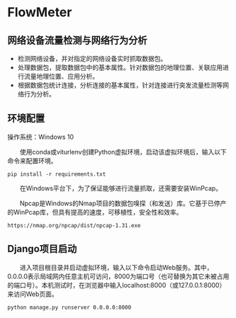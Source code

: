 # FlowMeter

## 网络设备流量检测与网络行为分析

* 检测网络设备，并对指定的网络设备实时抓取数据包。
* 处理数据包，提取数据包中的基本属性。针对数据包的地理位置、关联应用进行流量地理位置、应用分析。
* 根据数据包统计连接，分析连接的基本属性，针对连接进行突发流量检测等网络行为分析。


## 环境配置

操作系统：Windows 10

&emsp;&emsp;使用conda或viturlenv创建Python虚拟环境，启动该虚拟环境后，输入以下命令来配置环境。

    pip install -r requirements.txt

&emsp;&emsp;在Windows平台下，为了保证能够进行流量抓取，还需要安装WinPcap。

&emsp;&emsp;Npcap是Windows的Nmap项目的数据包嗅探（和发送）库。它基于已停产的WinPcap库，但具有提高的速度，可移植性，安全性和效率。

    https://nmap.org/npcap/dist/npcap-1.31.exe


## Django项目启动

&emsp;&emsp;进入项目根目录并启动虚拟环境，输入以下命令启动Web服务。其中，0.0.0.0表示局域网内任意主机可访问，8000为端口号（也可替换为其它未被占用的端口号）。本机测试时，在浏览器中输入localhost:8000（或127.0.0.1:8000）来访问Web页面。

    python manage.py runserver 0.0.0.0:8000